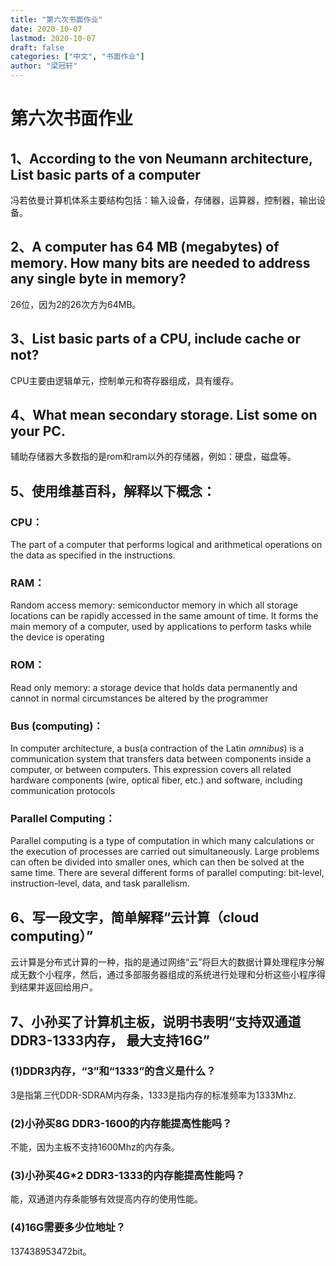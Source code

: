 ```yaml
---
title: "第六次书面作业"
date: 2020-10-07
lastmod: 2020-10-07
draft: false
categories: ["中文", "书面作业"]
author: "梁冠轩"
---
```


# 第六次书面作业

## 1、According to the von Neumann architecture, List basic parts of a computer

冯若依曼计算机体系主要结构包括：输入设备，存储器，运算器，控制器，输出设备。

## 2、A computer has 64 MB (megabytes) of memory. How many bits are needed to address any single byte in memory?

26位，因为2的26次方为64MB。

## 3、List basic parts of a CPU, include cache or not?

CPU主要由逻辑单元，控制单元和寄存器组成，具有缓存。

## 4、What mean secondary storage. List some on your PC. 

辅助存储器大多数指的是rom和ram以外的存储器，例如：硬盘，磁盘等。

## 5、使用维基百科，解释以下概念：

### CPU：

The part of a computer that performs logical and arithmetical operations on the data as specified in the instructions. 

### RAM：

Random access memory: semiconductor memory in which all storage locations can be rapidly accessed in the same amount of time. It forms the main memory of a computer, used by applications to perform tasks while the device is operating

### ROM：

Read only memory: a storage device that holds data permanently and cannot in normal circumstances be altered by the programmer

### Bus (computing)：

In computer architecture, a bus(a contraction of the Latin *omnibus*) is a communication system that transfers data between components inside a computer, or between computers. This expression covers all related hardware components (wire, optical fiber, etc.) and software, including communication protocols

### Parallel Computing：

Parallel computing is a type of computation in which many calculations or the execution of processes are carried out simultaneously. Large problems can often be divided into smaller ones, which can then be solved at the same time. There are several different forms of parallel computing: bit-level, instruction-level, data, and task parallelism.

## 6、写一段文字，简单解释“云计算（cloud computing）”

云计算是分布式计算的一种，指的是通过网络“云”将巨大的数据计算处理程序分解成无数个小程序，然后，通过多部服务器组成的系统进行处理和分析这些小程序得到结果并返回给用户。

## 7、小孙买了计算机主板，说明书表明“支持双通道DDR3-1333内存， 最大支持16G”

### (1)DDR3内存，“3”和“1333”的含义是什么？

3是指第*三*代DDR-SDRAM内存条，1333是指内存的标准频率为1333Mhz.

### (2)小孙买8G DDR3-1600的内存能提高性能吗？ 

不能，因为主板不支持1600Mhz的内存条。

### (3)小孙买4G*2 DDR3-1333的内存能提高性能吗？ 

能，双通道内存条能够有效提高内存的使用性能。

### (4)16G需要多少位地址？

137438953472bit。